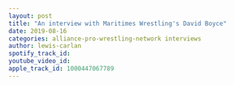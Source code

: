 ```yaml
---
layout: post
title: "An interview with Maritimes Wrestling's David Boyce"
date: 2019-08-16
categories: alliance-pro-wrestling-network interviews
author: lewis-carlan
spotify_track_id: 
youtube_video_id: 
apple_track_id: 1000447067789
---
```


